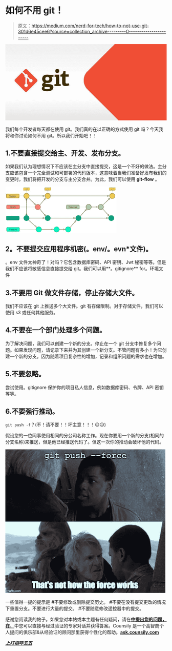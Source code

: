 # 如何不用 git！

> 原文：<https://medium.com/nerd-for-tech/how-to-not-use-git-301d6e45cee6?source=collection_archive---------0----------------------->

![](img/4229d6bde224cb77f399ec7fc8dba3b2.png)

我们每个开发者每天都在使用 git。我们真的在以正确的方式使用 git 吗？今天我将和你讨论如何不用 git。所以我们开始吧！！

## 1.不要直接提交给主、开发、发布分支。

如果我们认为理想情况下不应该在主分支中直接提交，这是一个不好的做法。主分支应该包含一个完全测试和可部署的代码版本，这意味着当我们准备好发布我们的变更时，我们将把开发的分支与主分支合并。为此，我们可以使用 **git-flow** 。

![](img/ab76b31a23d39af93daa205ad627253a.png)

## **2。不要提交应用程序机密(。env/。evn*文件)。**

。env 文件太神奇了！对吗？它包含数据库密码、API 密钥、Jwt 秘密等等。但是我们不应该将敏感信息直接提交给 git。我们可以用**。gitignore** for。环境文件

## 3.不要用 Git 做文件存储，停止存储大文件。

我们不应该在 git 上推送多个大文件。git 有存储限制。对于存储文件，我们可以使用 s3 或任何其他服务。

## 4.不要在一个部门处理多个问题。

为了解决问题，我们可以创建一个新的分支。停止在一个 git 分支中修复多个问题。如果发现问题，请记录下来并为其创建一个新分支。不管问题有多小！为它创建一个新的分支。因为随着项目复杂性的增加，记录和组织问题的需求也在增加。

## 5.不要忽略。

尝试使用。gitignore 保护你的项目私人信息，例如数据库密码、令牌、API 密钥等等。

## 6.不要强行推动。

`git push -f`？(不！请不要！！坏主意！！！😥😥)

假设您的一位同事使用相同的分公司名称工作。现在你要用一个新的分支(相同的分支名称)来推送，但是他已经推送代码了。但这一次你的推动会破坏他的代码。

![](img/5ea6154e575ec00882c42a4456ff6a8a.png)

一些值得一提的提示是
#不要修改或删除提交历史。
#不要在没有提交更改的情况下重置分支。不要进行大量的提交。
#不要随意修改遥控器中的提交。

感谢您阅读我的帖子。如果您对本帖或本主题有任何疑问，请在[**中提出您的问题，在**、](http://ask.counsily.com)中您可以直接与经过验证的专家对话并获得答案。Counsily 是一个高智商个人提问的俱乐部&从经验证的顾问那里获得个性化的帮助。[**ask.counsily.com**](http://ask.counsily.com/)

[***上打招呼***](https://www.linkedin.com/in/ruhulcse/)**[***五五***](https://www.fiverr.com/share/qR7QBV)**